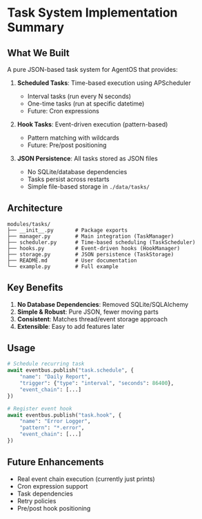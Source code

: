 # Task System Implementation Summary

## What We Built

A pure JSON-based task system for AgentOS that provides:

1. **Scheduled Tasks**: Time-based execution using APScheduler
   - Interval tasks (run every N seconds)
   - One-time tasks (run at specific datetime)
   - Future: Cron expressions

2. **Hook Tasks**: Event-driven execution (pattern-based)
   - Pattern matching with wildcards
   - Future: Pre/post positioning

3. **JSON Persistence**: All tasks stored as JSON files
   - No SQLite/database dependencies
   - Tasks persist across restarts
   - Simple file-based storage in `./data/tasks/`

## Architecture

```
modules/tasks/
├── __init__.py       # Package exports
├── manager.py        # Main integration (TaskManager)
├── scheduler.py      # Time-based scheduling (TaskScheduler)
├── hooks.py          # Event-driven hooks (HookManager)
├── storage.py        # JSON persistence (TaskStorage)
├── README.md         # User documentation
└── example.py        # Full example
```

## Key Benefits

1. **No Database Dependencies**: Removed SQLite/SQLAlchemy
2. **Simple & Robust**: Pure JSON, fewer moving parts
3. **Consistent**: Matches thread/event storage approach
4. **Extensible**: Easy to add features later

## Usage

```python
# Schedule recurring task
await eventbus.publish("task.schedule", {
    "name": "Daily Report",
    "trigger": {"type": "interval", "seconds": 86400},
    "event_chain": [...]
})

# Register event hook
await eventbus.publish("task.hook", {
    "name": "Error Logger",
    "pattern": "*.error",
    "event_chain": [...]
})
```

## Future Enhancements

- Real event chain execution (currently just prints)
- Cron expression support
- Task dependencies
- Retry policies
- Pre/post hook positioning